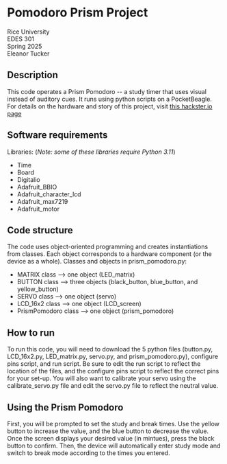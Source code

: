 # Pomodoro Prism Project
Rice University <br>
EDES 301 <br>
Spring 2025 <br>
Eleanor Tucker


## Description
This code operates a Prism Pomodoro -- a study timer that uses visual instead of
auditory cues. It runs using python scripts on a PocketBeagle. For details on 
the hardware and story of this project, visit [this hackster.io page](https://www.hackster.io/eleanor-tucker/prism-pomodoro-a83854)


## Software requirements
Libraries: (*Note: some of these libraries require Python 3.11*)
- Time
- Board
- Digitalio
- Adafruit_BBIO
- Adafruit\_character_lcd
- Adafruit_max7219
- Adafruit_motor

## Code structure
The code uses object-oriented programming and creates instantiations from 
classes. Each object corresponds to a hardware component (or the device as a 
whole).
Classes and objects in prism_pomodoro.py: 
- MATRIX class --> one object (LED_matrix)
- BUTTON class --> three objects (black\_button, blue\_button, and yellow_button)
- SERVO class --> one object (servo)
- LCD\_16x2 class --> one object (LCD_screen)
- PrismPomodoro class --> one object (prism_pomodoro)


## How to run
To run this code, you will need to download the 5 python files (button.py, 
LCD\_16x2.py, LED\_matrix.py, servo.py, and prism\_pomodoro.py), configure pins 
script, and run script. Be sure to edit the run script to reflect the location 
of the files, and the configure pins script to reflect the correct pins for your
set-up. You will also want to calibrate your servo using the 
calibrate\_servo.py file and edit the servo.py file to reflect the neutral value.


## Using the Prism Pomodoro
First, you will be prompted to set the study and break times. Use the yellow 
button to increase the value, and the blue button to decrease the value. Once 
the screen displays your desired value (in mintues), press the black button to 
confirm. Then, the device will automatically enter study mode and switch to 
break mode according to the times you entered. 

